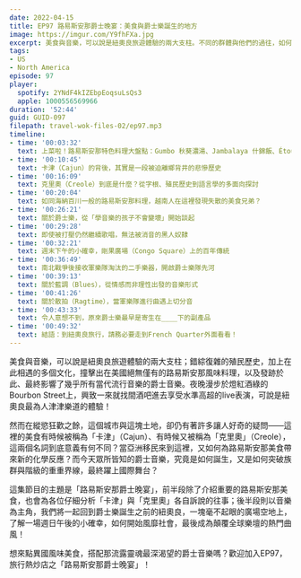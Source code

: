 ```yaml
---
date: 2022-04-15
title: EP97 路易斯安那爵士晚宴：美食與爵士樂誕生的地方
image: https://imgur.com/Y9fhFXa.jpg
excerpt: 美食與音樂，可以說是紐奧良旅遊體驗的兩大支柱。不同的群體與他們的過往，如何在這片土地上交織出全美國絕無僅有的獨特料理，以及風靡全球的爵士音樂？本集節目以「爵士晚宴」為主軸，透過美食和音樂的背景爬梳，帶你一起進入路易斯安那歷史的深處！
tags:
- US
- North America
episode: 97
player:
  spotify: 2YNdF4kIZEbpEoqsuLsQs3
  apple: 1000556569966
duration: '52:44'
guid: GUID-097
filepath: travel-wok-files-02/ep97.mp3
timeline:
- time: '00:03:32'
  text: 上菜啦！路易斯安那特色料理大盤點：Gumbo 秋葵濃湯、Jambalaya 什錦飯、Étouffée 燉菜、Po boy 窮小子三明治、Crawfish boil 水煮小龍蝦
- time: '00:10:45'
  text: 卡津（Cajun）的背後，其實是一段被迫離鄉背井的悲慘歷史
- time: '00:16:09'
  text: 克里奧（Creole）到底是什麼？從字根、殖民歷史到語言學的多面向探討
- time: '00:20:04'
  text: 如同海納百川一般的路易斯安那料理，越南人在這裡發現失散的美食兄弟？
- time: '00:26:21'
  text: 關於爵士樂，從「學音樂的孩子不會變壞」開始談起
- time: '00:29:28'
  text: 即使被打壓仍然繼續歌唱，無法被消音的黑人奴隸
- time: '00:32:21'
  text: 週末下午的小確幸，剛果廣場（Congo Square）上的百年傳統
- time: '00:36:49'
  text: 南北戰爭後接收軍樂隊淘汰的二手樂器，開啟爵士樂隊先河
- time: '00:39:13'
  text: 關於藍調（Blues），從情感而非理性出發的音樂形式
- time: '00:41:26'
  text: 關於散拍（Ragtime），當軍樂隊進行曲遇上切分音
- time: '00:43:33'
  text: 令人意想不到，原來爵士樂最早是寄生在____下的副產品
- time: '00:49:32'
  text: 結語：到紐奧良旅行，請務必要走到French Quarter外面看看！
---
```

美食與音樂，可以說是紐奧良旅遊體驗的兩大支柱；錯綜復雜的殖民歷史，加上在此相遇的多個文化，撞擊出在美國絕無僅有的路易斯安那風味料理，以及發跡於此、最終影響了幾乎所有當代流行音樂的爵士音樂。夜晚漫步於燈紅酒綠的Bourbon Street上，興致一來就找間酒吧進去享受水準高超的live表演，可說是紐奧良最為人津津樂道的體驗！

然而在縱慾狂歡之餘，這個城市與這塊土地，卻仍有著許多讓人好奇的疑問——這裡的美食有時候被稱為「卡津」（Cajun）、有時候又被稱為「克里奧」（Creole），這兩個名詞到底意義有何不同？當亞洲移民來到這裡，又如何為路易斯安那美食帶來新的化學反應？而今天眾所皆知的爵士音樂，究竟是如何誕生，又是如何突破族群與階級的重重界線，最終躍上國際舞台？

這集節目的主題是「路易斯安那爵士晚宴」，前半段除了介紹重要的路易斯安那美食，也會為各位仔細分析「卡津」與「克里奧」各自訴說的往事；後半段則以音樂為主角，我們將一起回到爵士樂誕生之前的紐奧良，一塊毫不起眼的廣場空地上，了解一場週日午後的小確幸，如何開始風靡社會，最後成為顛覆全球樂壇的熱門曲風！

想來點異國風味美食，搭配那流露靈魂最深渴望的爵士音樂嗎？歡迎加入EP97，旅行熱炒店之「路易斯安那爵士晚宴」！
